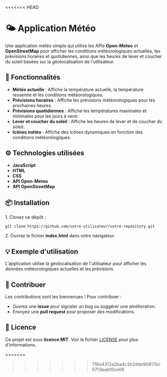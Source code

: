 <<<<<<< HEAD
# 🌤️ Application Météo

<p>Une application météo simple qui utilise les APIs <strong>Open-Meteo</strong> et <strong>OpenStreetMap</strong> pour afficher les conditions météorologiques actuelles, les prévisions horaires et quotidiennes, ainsi que les heures de lever et coucher du soleil basées sur la géolocalisation de l'utilisateur.</p>

## 🔧 Fonctionnalités
<ul>
    <li><strong>Météo actuelle</strong> : Affiche la température actuelle, la température ressentie et les conditions météorologiques.</li>
    <li><strong>Prévisions horaires</strong> : Affiche les prévisions météorologiques pour les prochaines heures.</li>
    <li><strong>Prévisions quotidiennes</strong> : Affiche les températures maximales et minimales pour les jours à venir.</li>
    <li><strong>Lever et coucher du soleil</strong> : Affiche les heures de lever et de coucher du soleil.</li>
    <li><strong>Icônes météo</strong> : Affiche des icônes dynamiques en fonction des conditions météorologiques.</li>
</ul>

## ⚙️ Technologies utilisées
<ul>
    <li><i class="fa fa-laptop"></i> <strong>JavaScript</strong></li>
    <li><i class="fa fa-html5"></i> <strong>HTML</strong></li>
    <li><i class="fa fa-css3"></i> <strong>CSS</strong></li>
    <li><i class="fa fa-cloud"></i> <strong>API Open-Meteo</strong></li>
    <li><i class="fa fa-map-marker"></i> <strong>API OpenStreetMap</strong></li>
</ul>

## 📦 Installation
<p>1. Clonez ce dépôt :</p>
<pre><code>git clone https://github.com/votre-utilisateur/votre-repository.git</code></pre>
<p>2. Ouvrez le fichier <strong>index.html</strong> dans votre navigateur.</p>

## 💡 Exemple d'utilisation
<p>L'application utilise la géolocalisation de l'utilisateur pour afficher les données météorologiques actuelles et les prévisions.</p>

## 🤝 Contribuer
<p>Les contributions sont les bienvenues ! Pour contribuer :</p>
<ul>
    <li>Ouvrez une <strong>issue</strong> pour signaler un bug ou suggérer une amélioration.</li>
    <li>Envoyez une <strong>pull request</strong> pour proposer des modifications.</li>
</ul>

## 📜 Licence
<p>Ce projet est sous <strong>licence MIT</strong>. Voir le fichier <a href="LICENSE">LICENSE</a> pour plus d'informations.</p>
=======

>>>>>>> 716e4312a2ba4c2b2dde90817bc07f3bebf0ce06
